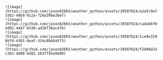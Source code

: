     ![image](https://github.com/jason82603/weather_python/assets/39587624/a2e5c9a7-33b2-48b9-912a-726a39be26e7)
    ![image](https://github.com/jason82603/weather_python/assets/39587624/ca4ab6f0-ed92-4447-b530-ad26f36ac47b)
    ![image](https://github.com/jason82603/weather_python/assets/39587624/1ce9e319-bb7d-4301-8eaf-334c8b68a5f3)
    ![image](https://github.com/jason82603/weather_python/assets/39587624/f2b98a33-c363-4b00-bd81-103ff45a9dd0)


